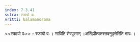 ```yaml
---
index: 7.3.41
sutra: स्फायो वः
vritti: balamanorama
---
```


<<स्फायो वः>> - स्फायो वः । णाविति शेषपूरणम् ।अर्तिह्यी॑त्यतस्तदनुवृत्तेरिति भावः । 